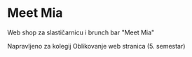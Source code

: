 # Meet Mia
Web shop za slastičarnicu i brunch bar "Meet Mia"

Napravljeno za kolegij Oblikovanje web stranica (5. semestar) 
